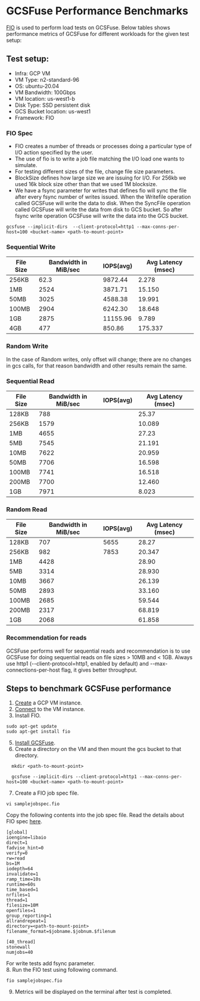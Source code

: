 # GCSFuse Performance Benchmarks

[FIO](https://fio.readthedocs.io/en/latest/) is used to perform load tests on GCSFuse. Below tables shows performance metrics of GCSFuse for different workloads for the given test setup:

## Test setup:

* Infra: GCP VM
* VM Type: n2-standard-96
* OS:  ubuntu-20.04
* VM Bandwidth: 100Gbps
* VM location: us-west1-b
* Disk Type: SSD persistent disk
* GCS Bucket location: us-west1
* Framework: FIO

### FIO Spec
* FIO creates a number of threads or processes doing a particular type of I/O action specified by the user.
* The use of fio is to write a job file matching the I/O load one wants to simulate.
* For testing different sizes of the file, change file size parameters.
* BlockSize defines how large size we are issuing for I/O. For 256kb we used 16k block size other than that we used 1M blocksize.
* We have a fsync parameter for writes that defines fio will sync the file after every fsync number of writes issued. When the Writefile operation called GCSFuse will write the data to disk. When the SyncFile operation called GCSFuse will write the data from disk to GCS bucket. So after fsync write operation GCSFuse will write the data into the GCS bucket.
```
gcsfuse --implicit-dirs  --client-protocol=http1 --max-conns-per-host=100 <bucket-name> <path-to-mount-point>
```

### Sequential Write

| File Size | Bandwidth in MiB/sec   | IOPS(avg) | Avg Latency (msec)   |
|-----------|------------------------|-----------|----------------------|
| 256KB     | 62.3                   | 9872.44   | 2.278                |
| 1MB       | 2524                   | 3871.71   | 15.150               |
| 50MB      | 3025                   | 4588.38   | 19.991               |
| 100MB     | 2904                   | 6242.30   | 18.648               |
| 1GB       | 2875                   | 11155.96  | 9.789                |
| 4GB       | 477                    | 850.86    | 175.337              |

### Random Write
In the case of Random writes, only offset will change; there are no changes in gcs calls, for that reason bandwidth and other results remain the same.

### Sequential Read
| File Size | Bandwidth in MiB/sec | IOPS(avg) | Avg Latency (msec) |
|-----------|----------------------|-----------|--------------------|
| 128KB     | 788                  |           | 25.37              |
| 256KB     | 1579                 |           | 10.089             |
| 1MB       | 4655                 |           | 27.23              |
| 5MB       | 7545                 |           | 21.191             |
| 10MB      | 7622                 |           | 20.959             |
| 50MB      | 7706                 |           | 16.598             |
| 100MB     | 7741                 |           | 16.518             |
| 200MB     | 7700                 |           | 12.460             |
| 1GB       | 7971                 |           | 8.023              |

### Random Read
| File Size | Bandwidth in MiB/sec | IOPS(avg) | Avg Latency (msec) |
|-----------|----------------------|-----------|--------------------|
| 128KB     | 707                  | 5655      | 28.27              |
| 256KB     | 982                  | 7853      | 20.347             |
| 1MB       | 4428                 |           | 28.90              |
| 5MB       | 3314                 |           | 28.930             |
| 10MB      | 3667                 |           | 26.139             |
| 50MB      | 2893                 |           | 33.160             |
| 100MB     | 2685                 |           | 59.544             |
| 200MB     | 2317                 |           | 68.819             |
| 1GB       | 2068                 |           | 61.858             |

### Recommendation for reads
GCSFuse performs well for sequential reads and recommendation is to use GCSFuse for doing sequential reads on file sizes > 10MB and < 1GB. Always use http1 (--client-protocol=http1, enabled by default) and --max-connections-per-host
flag, it gives better throughput.

## Steps to benchmark GCSFuse performance
1. [Create](https://cloud.google.com/compute/docs/instances/create-start-instance#publicimage) a GCP VM instance.
2. [Connect](https://cloud.google.com/compute/docs/instances/connecting-to-instance) to the VM instance.
3. Install FIO.
```
sudo apt-get update
sudo apt-get install fio
```
5. [Install GCSFuse](https://github.com/GoogleCloudPlatform/gcsfuse/blob/master/docs/installing.md#linux).
6. Create a directory on the VM and then mount the gcs bucket to that directory.
```
  mkdir <path-to-mount-point> 
  
  gcsfuse --implicit-dirs --client-protocol=http1 --max-conns-per-host=100 <bucket-name> <path-to-mount-point>
```
7. Create a FIO job spec file.
```
vi samplejobspec.fio
```
Copy the following contents into the job spec file. Read the details about FIO spec
[here](https://fio.readthedocs.io/en/latest/).
```
[global]
ioengine=libaio
direct=1
fadvise_hint=0
verify=0
rw=read
bs=1M
iodepth=64
invalidate=1
ramp_time=10s
runtime=60s
time_based=1
nrfiles=1
thread=1
filesize=10M 
openfiles=1
group_reporting=1
allrandrepeat=1
directory=<path-to-mount-point>
filename_format=$jobname.$jobnum.$filenum

[40_thread]
stonewall
numjobs=40
```

For write tests add fsync parameter.  
8. Run the FIO test using following command. 
```
fio samplejobspec.fio
```
9. Metrics will be displayed on the terminal after test is completed.